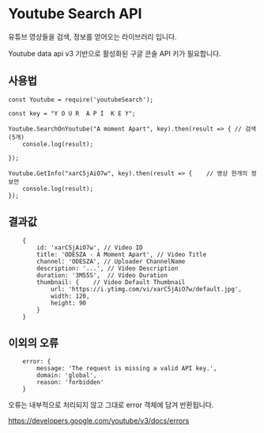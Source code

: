 # Youtube Search API
유튜브 영상들을 검색, 정보를 얻어오는 라이브러리 입니다.

Youtube data api v3 기반으로
활성화된 구글 콘솔 API 키가 필요합니다.

## 사용법
```
const Youtube = require('youtubeSearch');

const key = "Y O U R  A P I  K E Y";

Youtube.SearchOnYoutube("A moment Apart", key).then(result => { // 검색(5개)
    console.log(result);
    
});

Youtube.GetInfo("xarC5jAiO7w", key).then(result => {    // 영상 한개의 정보만
    console.log(result);
});
```

## 결과값
```
    {
        id: 'xarC5jAiO7w', // Video ID
        title: 'ODESZA - A Moment Apart', // Video Title
        channel: 'ODESZA', // Uploader ChannelName
        description: '...', // Video Description
        duration: '3M55S',  // Video Duration
        thumbnail: {    // Video Default Thumbnail
            url: 'https://i.ytimg.com/vi/xarC5jAiO7w/default.jpg',
            width: 120,
            height: 90
        }
    }
```

## 이외의 오류

```
    error: {
        message: 'The request is missing a valid API key.',
        domain: 'global',
        reason: 'forbidden'
    }
```
오류는 내부적으로 처리되지 않고 그대로 error 객체에 담겨 반환됩니다.


https://developers.google.com/youtube/v3/docs/errors